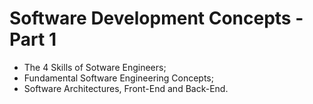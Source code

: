 # Software Development Concepts - Part 1

* The 4 Skills of Sotware Engineers;
* Fundamental Software Engineering Concepts;
* Software Architectures, Front-End and Back-End.